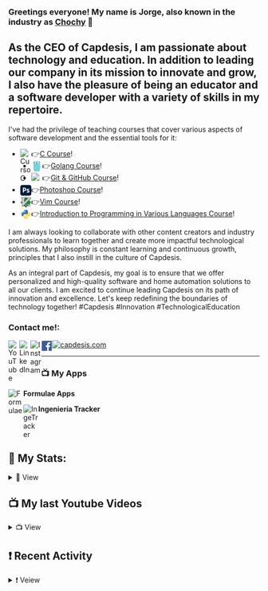 ### Greetings everyone! My name is Jorge, also known in the industry as [Chochy][Facebook] 👋

## As the CEO of Capdesis, I am passionate about technology and education. In addition to leading our company in its mission to innovate and grow, I also have the pleasure of being an educator and a software developer with a variety of skills in my repertoire.

I've had the privilege of teaching courses that cover various aspects of software development and the essential tools for it:

- 👉[C Course](https://www.udemy.com/course/programacion_en_c_desde_cero_a_experto/?referralCode=D0CF1FABF59B2D29079B)[<img align="left" alt="CursoC" width="22px" src="https://raw.githubusercontent.com/jmnote/z-icons/master/svg/c.svg" />][cursoC]!
- 👉[Golang Course](https://www.udemy.com/course/programacion-go/?referralCode=414BED159CC7E73DFE03)[<img align="left" alt="CursoC" width="22px" src="https://github.com/devicons/devicon/blob/master/icons/go/go-original.svg" />][cursoC]!
- 👉[Git & GitHub Course](https://www.udemy.com/course/git-y-github-desde-cero-a-experto/?referralCode=D1D66BA1BD00C54733FF)[<img align="left" width="22px" src="https://raw.githubusercontent.com/jmnote/z-icons/master/svg/git.svg" />][cursoGit&GitHub]!
- 👉[Photoshop Course](https://www.udemy.com/course/introduccion-a-adobe-photoshop-cc-2020-actualizado/?referralCode=B156AD3A3E7122C398DB)[<img align="left" alt="CursoPhotoshop" width="22px" src="https://github.com/devicons/devicon/blob/master/icons/photoshop/photoshop-plain.svg" />][cursoPhotoshop]!
- 👉[Vim Course](https://www.udemy.com/course/chochy_vim/?referralCode=E79B7EB4B6A5E52CD97D)[<img align="left" alt="CursoPhotoshop" width="22px" src="https://github.com/devicons/devicon/blob/master/icons/vim/vim-original.svg" />][cursoPhotoshop]!
- 👉[Introduction to Programming in Various Languages Course](https://www.udemy.com/course/programacion-todosloslenguajes/?referralCode=3CD9F2EE23F4EAAFD5F0)[<img align="left" alt="CursoPhotoshop" width="22px" src="https://github.com/devicons/devicon/blob/master/icons/python/python-original.svg" />][cursoPhotoshop]!

I am always looking to collaborate with other content creators and industry professionals to learn together and create more impactful technological solutions. My philosophy is constant learning and continuous growth, principles that I also instill in the culture of Capdesis.

As an integral part of Capdesis, my goal is to ensure that we offer personalized and high-quality software and home automation solutions to all our clients. I am excited to continue leading Capdesis on its path of innovation and excellence. Let's keep redefining the boundaries of technology together! #Capdesis #Innovation #TechnologicalEducation

### Contact me!:

[<img align="bottom" alt="capdesis.com" width="22px" src="https://cdn.icon-icons.com/icons2/1154/PNG/512/1486564415-globe_81515.png" />][website]
[<img align="left" alt="YouTube" width="22px" src="https://logodownload.org/wp-content/uploads/2014/10/youtube-logo-5-2.png" />][youtube]
[<img align="left" alt="LinkedIn" width="22px" src="https://cdn.worldvectorlogo.com/logos/linkedin-icon-2.svg" />][linkedin]
[<img align="left" alt="Instagram" width="22px" src="https://logodownload.org/wp-content/uploads/2017/04/instagram-logo-13.png" />][instagram]
[<img align="left" alt="Facebook" width="22px" src="https://raw.githubusercontent.com/devicons/devicon/2809b567852a4648062a2d3e7c1c531367458c0b/icons/facebook/facebook-original.svg" />][Facebook]
<br />

---
### 📺 My Apps

[<img align="left" alt="Formulae" width="30px" src="https://play-lh.googleusercontent.com/5kLMnce84PkTt4hQEnvN5iWW8FJUqlm07R7Y-V5dYch9KPloLLUghyDw9_a611A6DA=s180-rw" />][Formulae]
**Formulae Apps**

[<img align="left" alt="IngeTracker" width="30px" src="https://play-lh.googleusercontent.com/s1irh98NALmdY6n_0mhC3xp-AxwSQaI6j1PkmpfI0L0SkvLMqFUvj8HleSst4U3SytiF=w480-h960-rw" />][IngeTracker]
**Ingenieria Tracker**

<br />
<br />

## 🔎 My Stats:
<details>
    <summary>🔎 View</summary>
    
![GitHub stats](https://github-readme-stats.vercel.app/api?username=chochy2001&show_icons=true&theme=tokyonight)

![Top Langs](https://github-readme-stats.vercel.app/api/top-langs/?username=chochy2001&show_icons=true&theme=tokyonight)

<br />

</details>

## 📺 My last Youtube Videos
<details>
    <summary>📺 View</summary>
    
<!-- YOUTUBE:START -->
- [FAQ Capmenu - Cómo imprimir o descargar el menú](https://www.youtube.com/watch?v=1r0j4ga5n5Y)
- [FAQ Capmenu - Cómo generar código QR](https://www.youtube.com/watch?v=DyEOmwaG7nY)
- [FAQ Capmenu - Cómo eliminar y reordenar categorías](https://www.youtube.com/watch?v=TLHmZbGMTFQ)
- [FAQ Capmenu - Cómo gestionar la disponibilidad de platillos](https://www.youtube.com/watch?v=ZgE5vBn39pI)
- [FAQ Capmenu - Cómo editar un platillo](https://www.youtube.com/watch?v=vh0xr_rPkrQ)
<!-- YOUTUBE:END -->
    
</details>

## ❗️ Recent Activity
<details>
    <summary>❗️ Veiew</summary>
    
<!--START_SECTION:activity-->
1. 🎉 Merged PR [#5](https://github.com/chochy2001/Neovim-Vim_Configuration/pull/5) in [chochy2001/Neovim-Vim_Configuration](https://github.com/chochy2001/Neovim-Vim_Configuration)
2. 🎉 Merged PR [#2](https://github.com/chochy2001/Neovim-Vim_Configuration/pull/2) in [chochy2001/Neovim-Vim_Configuration](https://github.com/chochy2001/Neovim-Vim_Configuration)
3. 🗣 Commented on [#2](https://github.com/chochy2001/Neovim-Vim_Configuration/pull/2#issuecomment-3288913458) in [chochy2001/Neovim-Vim_Configuration](https://github.com/chochy2001/Neovim-Vim_Configuration)
4. 🗣 Commented on [#2](https://github.com/chochy2001/Neovim-Vim_Configuration/pull/2#issuecomment-3288882320) in [chochy2001/Neovim-Vim_Configuration](https://github.com/chochy2001/Neovim-Vim_Configuration)
5. 🗣 Commented on [#2](https://github.com/chochy2001/Neovim-Vim_Configuration/pull/2#issuecomment-3288871915) in [chochy2001/Neovim-Vim_Configuration](https://github.com/chochy2001/Neovim-Vim_Configuration)
<!--END_SECTION:activity-->

</details>


[Adobe]: https://www.adobe.com/mx/creativecloud.html?sdid=KQPRD&mv=search&ef_id=Cj0KCQjwmIuDBhDXARIsAFITC_4eIsfU0B1LEkZGVLr6Ql-FPQtYPLw5mGJbZSvEDzlvGf3CGKFJGTUaAk6dEALw_wcB:G:s&s_kwcid=AL!3085!3!442675031911!e!!g!!adobe!188200542!10039634022&gclid=Cj0KCQjwmIuDBhDXARIsAFITC_4eIsfU0B1LEkZGVLr6Ql-FPQtYPLw5mGJbZSvEDzlvGf3CGKFJGTUaAk6dEALw_wcB
[website]: https://capdesis.com/
[youtube]: https://www.youtube.com/channel/UChoDyFV5T1t9qWymeTz8Gvg
[instagram]: https://www.instagram.com/c_h_o_c_h_y/
[Facebook]: https://www.facebook.com/ChoChochitos
[linkedin]: https://www.linkedin.com/in/jorge-salgado-miranda-74023b181/
[cursoC]: https://www.udemy.com/course/programacion_en_c_desde_cero_a_experto/?referralCode=D0CF1FABF59B2D29079B
[cursoGit&GitHub]: https://www.udemy.com/course/git-y-github-desde-cero-a-experto/?referralCode=D1D66BA1BD00C54733FF
[cursoPhotoshop]: https://www.udemy.com/course/introduccion-a-adobe-photoshop-cc-2020-actualizado/?referralCode=B156AD3A3E7122C398DB
[web]:  https://www.google.com/

[Formulae]: https://formulaeapps.com/en
[IngeTracker]: https://ingenieriatrackerunam.com/
[FormulaePro]: https://play.google.com/store/apps/details?id=com.capdesis.formulae_pro.formulae_calculo_pro
[Fisica]: https://play.google.com/store/apps/details?id=app.ejemplocalc.CalculadoraFisica
[FormulaeProIngles]: https://play.google.com/store/apps/details?id=com.capdesis.formulae.pro.english.formulae_pro_english_version

